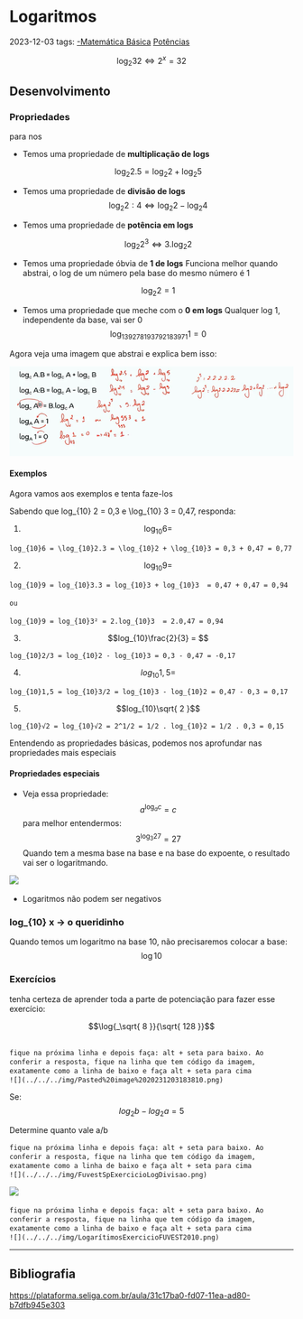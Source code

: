 # Logaritmos
2023-12-03
tags: [-Matemática Básica](-Matemática%20Básica.md) [Potências](-Matemática%20Básica.md#Potências)

$$ \log_{2}{32} ⇔ 2^x = 32 $$

## Desenvolvimento

### Propriedades

para nos 

*  Temos uma propriedade de **multiplicação de logs**

	$$\log _{2} 2.5 = \log_{2} 2 + \log _{2}5 $$

* Temos uma propriedade de **divisão de logs** 
	$$\log_{2}2:4 ⇔ \log_{2} 2 - \log_{2} 4 $$

* Temos uma propriedade de **potência em logs**

	$$\log_{2}2^3 ⇔ 3 . \log_{2}2 $$

* Temos uma propriedade óbvia de **1 de logs**
	Funciona melhor quando abstrai, o log de um número pela base do mesmo número é 1

	$$\log_{2}2 = 1 $$

* Temos uma propriedade que meche com o **0 em logs**
	Qualquer log 1, independente da base, vai ser 0
	$$\log_{139278193792183971}1 = 0 $$

Agora veja uma imagem que abstrai e explica bem isso:

![](../../../img/Pasted%20image%2020231203184843.png)


#### Exemplos

Agora vamos aos exemplos e tenta faze-los

Sabendo que log_{10} 2 = 0,3 e \log_{10} 3 = 0,47, responda:

1. $$\log_{10}6 = $$
~~~spoiler-block
log_{10}6 = \log_{10}2.3 = \log_{10}2 + \log_{10}3 = 0,3 + 0,47 = 0,77
~~~

2. $$\log_{10}9=$$
~~~spoiler-block
log_{10}9 = log_{10}3.3 = log_{10}3 + log_{10}3  = 0,47 + 0,47 = 0,94

ou

log_{10}9 = log_{10}3² = 2.log_{10}3  = 2.0,47 = 0,94
~~~

3. $$log_{10}\frac{2}{3} = $$
~~~spoiler-block
log_{10}2/3 = log_{10}2 - log_{10}3 = 0,3 - 0,47 = -0,17
~~~

4. $$log_{10}1,5 = $$
~~~spoiler-block
log_{10}1,5 = log_{10}3/2 = log_{10}3 - log_{10}2 = 0,47 - 0,3 = 0,17
~~~

5. $$log_{10}\sqrt{ 2 }$$
~~~spoiler-block
log_{10}√2 = log_{10}√2 = 2^1/2 = 1/2 . log_{10}2 = 1/2 . 0,3 = 0,15
~~~


Entendendo as propriedades básicas, podemos nos aprofundar nas propriedades mais especiais

#### Propriedades especiais

* Veja essa propriedade: $$a^{\log_{a}c} = c$$
	para melhor entendermos: $$3^{\log_{3}27} =27 $$
	Quando tem a mesma base na base e na base do expoente, o resultado vai ser o logaritmando.

![](../../../img/LogarítimoseElevadosALogaritimosComAMesmaBasePropriedade.png)

* Logaritmos não podem ser negativos


### log_{10} x -> o queridinho

Quando temos um logaritmo na base 10, não precisaremos colocar a base: 
$$\log 10$$


### Exercícios

tenha certeza de aprender toda a parte de potenciação para fazer esse exercício:

$$\log{_\sqrt{ 8 }}{\sqrt{ 128 }}$$

```spoiler-block

fique na próxima linha e depois faça: alt + seta para baixo. Ao conferir a resposta, fique na linha que tem código da imagem, exatamente como a linha de baixo e faça alt + seta para cima
![](../../../img/Pasted%20image%2020231203183810.png)
```


Se:
$$ log_{2}b - log_{2}a = 5$$

Determine quanto vale a/b

```spoiler-block
fique na próxima linha e depois faça: alt + seta para baixo. Ao conferir a resposta, fique na linha que tem código da imagem, exatamente como a linha de baixo e faça alt + seta para cima
![](../../../img/FuvestSpExercicioLogDivisao.png)
```


![](../../../img/LogarítimosExercicioFuvest2010Questao.png)


```spoiler-block
fique na próxima linha e depois faça: alt + seta para baixo. Ao conferir a resposta, fique na linha que tem código da imagem, exatamente como a linha de baixo e faça alt + seta para cima
![](../../../img/LogarítimosExercicioFUVEST2010.png)
```



-----------------------------------------------
## Bibliografia

https://plataforma.seliga.com.br/aula/31c17ba0-fd07-11ea-ad80-b7dfb945e303
